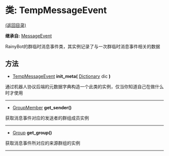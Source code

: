 # 类: TempMessageEvent  
[(返回目录)](README.md)  
  
**继承自:** [MessageEvent](MessageEvent.md)  
  
RainyBot的群临时消息事件类，其实例记录了与一次群临时消息事件相关的数据  
  
## 方法 
  
- [TempMessageEvent](TempMessageEvent.md) **init_meta(** [Dictionary](https://docs.godotengine.org/en/latest/classes/class_dictionary.html) dic **)**  
  
通过机器人协议后端的元数据字典构造一个此类的实例，仅当你知道自己在做什么时才使用  
  
---  
  
- [GroupMember](GroupMember.md) **get_sender()**  
  
获取消息事件对应的发送者的群组成员实例  
  
---  
  
- [Group](Group.md) **get_group()**  
  
获取消息事件所对应的来源群组的实例  
  
---  
  

